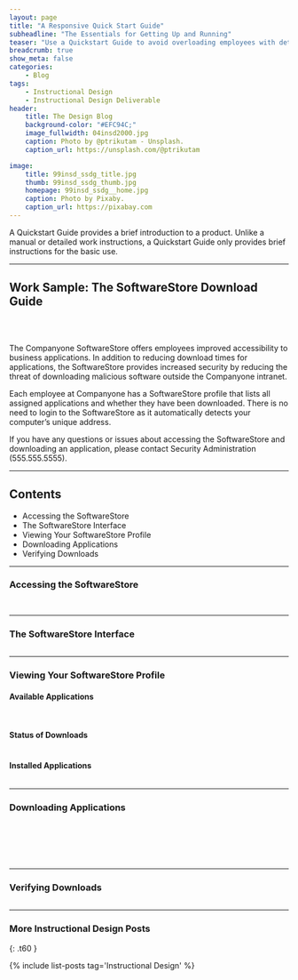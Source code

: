 ```yaml
---
layout: page
title: "A Responsive Quick Start Guide"
subheadline: "The Essentials for Getting Up and Running"
teaser: "Use a Quickstart Guide to avoid overloading employees with detailed user manuals."
breadcrumb: true
show_meta: false
categories:
    - Blog
tags:
    - Instructional Design
    - Instructional Design Deliverable
header:
    title: The Design Blog
    background-color: "#EFC94C;"
    image_fullwidth: 04insd2000.jpg
    caption: Photo by @ptrikutam - Unsplash.
    caption_url: https://unsplash.com/@ptrikutam

image:
    title: 99insd_ssdg_title.jpg
    thumb: 99insd_ssdg_thumb.jpg
    homepage: 99insd_ssdg__home.jpg
    caption: Photo by Pixaby.
    caption_url: https://pixabay.com
---
```

<!--more-->
A Quickstart Guide provides a brief introduction to a product. Unlike a manual or detailed work instructions, a Quickstart Guide only provides brief instructions for the basic use.


<hr>

## Work Sample: The SoftwareStore Download Guide

<br>

<p>
  <div class="show-for-small-only"><img src="{{ site.urlimg }}99insd_ssdg_header_sm.jpg" alt=""></div>
  <div class="show-for-medium-up"><img src="{{ site.urlimg }}99insd_ssdg_header_lg.jpg" alt=""></div>
</p>

The Companyone SoftwareStore offers employees improved accessibility to business applications. In addition to reducing download times for applications, the SoftwareStore provides increased security by reducing the threat of downloading malicious software outside the Companyone intranet.

Each employee at Companyone has a SoftwareStore profile that lists all assigned applications and whether they have been downloaded. There is no need to login to the SoftwareStore as it automatically detects your computer’s unique address.

If you have any questions or issues about accessing the SoftwareStore and downloading an application, please contact Security Administration (555.555.5555).

<hr>

## Contents

* Accessing the SoftwareStore
* The SoftwareStore Interface
* Viewing Your SoftwareStore Profile
* Downloading Applications
* Verifying Downloads

<hr>

### Accessing the SoftwareStore

<p>
  <div class="show-for-small-only"><img src="{{ site.urlimg }}99insd_ssdg_scrn01_sm.png" alt=""></div>
  <div class="show-for-medium-up"><img src="{{ site.urlimg }}99insd_ssdg_scrn01_lg.png" alt=""></div>
</p>

<p>
  <div class="show-for-small-only"><img src="{{ site.urlimg }}99insd_ssdg_scrn02_sm.png" alt=""></div>
  <div class="show-for-medium-up"><img src="{{ site.urlimg }}99insd_ssdg_scrn02_lg.png" alt=""></div>
</p>

<hr>

### The SoftwareStore Interface

<p>
  <div class="show-for-small-only"><img src="{{ site.urlimg }}99insd_ssdg_scrn03_sm.png" alt=""></div>
  <div class="show-for-medium-up"><img src="{{ site.urlimg }}99insd_ssdg_scrn03_lg.png" alt=""></div>
</p>

<hr>

### Viewing Your SoftwareStore Profile

#### Available Applications
<p>
  <div class="show-for-small-only"><img src="{{ site.urlimg }}99insd_ssdg_scrn04_sm.png" alt=""></div>
  <div class="show-for-medium-up"><img src="{{ site.urlimg }}99insd_ssdg_scrn04_lg.png" alt=""></div>
</p>

<p>
  <div class="show-for-small-only"><img src="{{ site.urlimg }}99insd_ssdg_scrn05_sm.png" alt=""></div>
  <div class="show-for-medium-up"><img src="{{ site.urlimg }}99insd_ssdg_scrn05_lg.png" alt=""></div>
</p>

#### Status of Downloads

<p>
  <div class="show-for-small-only"><img src="{{ site.urlimg }}99insd_ssdg_scrn06_sm.png" alt=""></div>
  <div class="show-for-medium-up"><img src="{{ site.urlimg }}99insd_ssdg_scrn06_lg.png" alt=""></div>
</p>

#### Installed Applications

<p>
  <div class="show-for-small-only"><img src="{{ site.urlimg }}99insd_ssdg_scrn07_sm.png" alt=""></div>
  <div class="show-for-medium-up"><img src="{{ site.urlimg }}99insd_ssdg_scrn07_lg.png" alt=""></div>
</p>

<hr>

### Downloading Applications

<p>
  <div class="show-for-small-only"><img src="{{ site.urlimg }}99insd_ssdg_scrn08_sm.png" alt=""></div>
  <div class="show-for-medium-up"><img src="{{ site.urlimg }}99insd_ssdg_scrn08_lg.png" alt=""></div>
</p>

<p>
  <div class="show-for-small-only"><img src="{{ site.urlimg }}99insd_ssdg_scrn09_sm.png" alt=""></div>
  <div class="show-for-medium-up"><img src="{{ site.urlimg }}99insd_ssdg_scrn09_lg.png" alt=""></div>
</p>

<p>
  <div class="show-for-small-only"><img src="{{ site.urlimg }}99insd_ssdg_scrn10_sm.png" alt=""></div>
  <div class="show-for-medium-up"><img src="{{ site.urlimg }}99insd_ssdg_scrn10_lg.png" alt=""></div>
</p>

<p>
  <div class="show-for-small-only"><img src="{{ site.urlimg }}99insd_ssdg_scrn11_sm.png" alt=""></div>
  <div class="show-for-medium-up"><img src="{{ site.urlimg }}99insd_ssdg_scrn11_lg.png" alt=""></div>
</p>

<p>
  <div class="show-for-small-only"><img src="{{ site.urlimg }}99insd_ssdg_scrn12_sm.png" alt=""></div>
  <div class="show-for-medium-up"><img src="{{ site.urlimg }}99insd_ssdg_scrn12_lg.png" alt=""></div>
</p>

<p>
  <div class="show-for-small-only"><img src="{{ site.urlimg }}99insd_ssdg_scrn13_sm.png" alt=""></div>
  <div class="show-for-medium-up"><img src="{{ site.urlimg }}99insd_ssdg_scrn13_lg.png" alt=""></div>
</p>

<hr>

### Verifying Downloads

<p>
  <div class="show-for-small-only"><img src="{{ site.urlimg }}99insd_ssdg_scrn14_sm.png" alt=""></div>
  <div class="show-for-medium-up"><img src="{{ site.urlimg }}99insd_ssdg_scrn14_lg.png" alt=""></div>
</p>

<hr>

### More Instructional Design Posts
{: .t60 }

{% include list-posts tag='Instructional Design' %}
